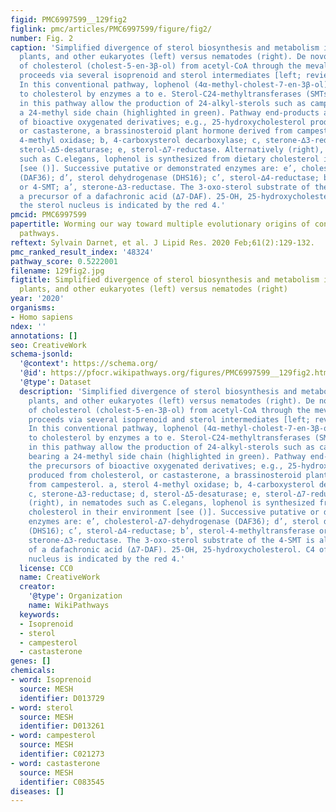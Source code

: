 ```yaml
---
figid: PMC6997599__129fig2
figlink: pmc/articles/PMC6997599/figure/fig2/
number: Fig. 2
caption: 'Simplified divergence of sterol biosynthesis and metabolism in mammals,
  plants, and other eukaryotes (left) versus nematodes (right). De novo synthesis
  of cholesterol (cholest-5-en-3β-ol) from acetyl-CoA through the mevalonate pathway
  proceeds via several isoprenoid and sterol intermediates [left; reviewed in ()].
  In this conventional pathway, lophenol (4α-methyl-cholest-7-en-3β-ol) is converted
  to cholesterol by enzymes a to e. Sterol-C24-methyltransferases (SMTs) when active
  in this pathway allow the production of 24-alkyl-sterols such as campesterol, bearing
  a 24-methyl side chain (highlighted in green). Pathway end-products are the precursors
  of bioactive oxygenated derivatives; e.g., 25-hydroxycholesterol produced from cholesterol,
  or castasterone, a brassinosteroid plant hormone derived from campesterol. a, sterol
  4-methyl oxidase; b, 4-carboxysterol decarboxylase; c, sterone-∆3-reductase; d,
  sterol-∆5-desaturase; e, sterol-∆7-reductase. Alternatively (right), in nematodes
  such as C.elegans, lophenol is synthesized from dietary cholesterol in their environment
  [see ()]. Successive putative or demonstrated enzymes are: e’, cholesterol-∆7-dehydrogenase
  (DAF36); d’, sterol dehydrogenase (DHS16); c’, sterol-∆4-reductase; b’, sterol-4-methyltransferase
  or 4-SMT; a’, sterone-∆3-reductase. The 3-oxo-sterol substrate of the 4-SMT is also
  a precursor of a dafachronic acid (∆7-DAF). 25-OH, 25-hydroxycholesterol. C4 of
  the sterol nucleus is indicated by the red 4.'
pmcid: PMC6997599
papertitle: Worming our way toward multiple evolutionary origins of convergent sterol
  pathways.
reftext: Sylvain Darnet, et al. J Lipid Res. 2020 Feb;61(2):129-132.
pmc_ranked_result_index: '48324'
pathway_score: 0.5222001
filename: 129fig2.jpg
figtitle: Simplified divergence of sterol biosynthesis and metabolism in mammals,
  plants, and other eukaryotes (left) versus nematodes (right)
year: '2020'
organisms:
- Homo sapiens
ndex: ''
annotations: []
seo: CreativeWork
schema-jsonld:
  '@context': https://schema.org/
  '@id': https://pfocr.wikipathways.org/figures/PMC6997599__129fig2.html
  '@type': Dataset
  description: 'Simplified divergence of sterol biosynthesis and metabolism in mammals,
    plants, and other eukaryotes (left) versus nematodes (right). De novo synthesis
    of cholesterol (cholest-5-en-3β-ol) from acetyl-CoA through the mevalonate pathway
    proceeds via several isoprenoid and sterol intermediates [left; reviewed in ()].
    In this conventional pathway, lophenol (4α-methyl-cholest-7-en-3β-ol) is converted
    to cholesterol by enzymes a to e. Sterol-C24-methyltransferases (SMTs) when active
    in this pathway allow the production of 24-alkyl-sterols such as campesterol,
    bearing a 24-methyl side chain (highlighted in green). Pathway end-products are
    the precursors of bioactive oxygenated derivatives; e.g., 25-hydroxycholesterol
    produced from cholesterol, or castasterone, a brassinosteroid plant hormone derived
    from campesterol. a, sterol 4-methyl oxidase; b, 4-carboxysterol decarboxylase;
    c, sterone-∆3-reductase; d, sterol-∆5-desaturase; e, sterol-∆7-reductase. Alternatively
    (right), in nematodes such as C.elegans, lophenol is synthesized from dietary
    cholesterol in their environment [see ()]. Successive putative or demonstrated
    enzymes are: e’, cholesterol-∆7-dehydrogenase (DAF36); d’, sterol dehydrogenase
    (DHS16); c’, sterol-∆4-reductase; b’, sterol-4-methyltransferase or 4-SMT; a’,
    sterone-∆3-reductase. The 3-oxo-sterol substrate of the 4-SMT is also a precursor
    of a dafachronic acid (∆7-DAF). 25-OH, 25-hydroxycholesterol. C4 of the sterol
    nucleus is indicated by the red 4.'
  license: CC0
  name: CreativeWork
  creator:
    '@type': Organization
    name: WikiPathways
  keywords:
  - Isoprenoid
  - sterol
  - campesterol
  - castasterone
genes: []
chemicals:
- word: Isoprenoid
  source: MESH
  identifier: D013729
- word: sterol
  source: MESH
  identifier: D013261
- word: campesterol
  source: MESH
  identifier: C021273
- word: castasterone
  source: MESH
  identifier: C083545
diseases: []
---
```

